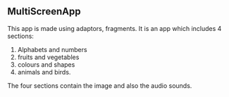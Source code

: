 ## MultiScreenApp
This app is made using adaptors, fragments. 
It is an app which includes 4 sections:
1) Alphabets and numbers
2) fruits and vegetables
3) colours and shapes
4) animals and birds. 

The four sections contain the image and also the audio sounds. 
